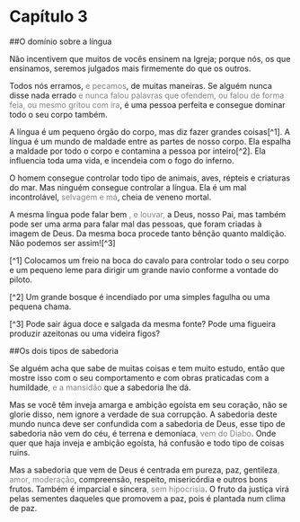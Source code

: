 # Capítulo 3

##O domínio sobre a língua

Não incentivem que muitos de vocês ensinem na Igreja; porque nós, os que ensinamos, seremos julgados mais firmemente do que os outros.

Todos nós erramos, <font color="gray">e pecamos</font>, de muitas maneiras. Se alguém nunca disse nada errado <font color="gray">e nunca falou palavras que ofendem, ou falou de forma feia, ou mesmo gritou com ira</font>, é uma pessoa perfeita e consegue dominar todo o seu corpo também.

A língua é um pequeno órgão do corpo, mas diz fazer grandes coisas[^1]. A língua é um mundo de maldade entre as partes de nosso corpo. Ela espalha a maldade por todo o corpo e contamina a pessoa por inteiro[^2]. Ela influencia toda uma vida, e incendeia com o fogo do inferno.

O homem consegue controlar todo tipo de animais, aves, répteis e criaturas do mar. Mas ninguém consegue controlar a língua. Ela é um mal incontrolável, <font color="gray">selvagem e má</font>, cheia de veneno mortal.

A mesma língua pode falar bem <font color="gray">, e louvar,</font> a Deus, nosso Pai, mas também pode ser uma arma para falar mal das pessoas, que foram criadas à imagem de Deus. Da mesma boca procede tanto bênção quanto maldição. Não podemos ser assim![^3]

[^1] Colocamos um freio na boca do cavalo para controlar todo o seu corpo e um pequeno leme para dirigir um grande navio conforme a vontade do piloto.

[^2] Um grande bosque é incendiado por uma simples fagulha ou uma pequena chama.

[^3] Pode sair água doce e salgada da mesma fonte? Pode uma figueira produzir azeitonas ou uma videira figos?

##Os dois tipos de sabedoria

Se alguém acha que sabe de muitas coisas e tem muito estudo, então que mostre isso com o seu comportamento e com obras praticadas com a humildade<font color="gray">, e a mansidão</font> que a sabedoria lhe dá.

Mas se você têm inveja amarga e ambição egoísta em seu coração, não se glorie disso, nem ignore a verdade de sua corrupção. A sabedoria deste mundo nunca deve ser confundida  com a sabedoria de Deus, esse tipo de sabedoria não vem do céu, é terrena e demoníaca<font color="gray">, vem do Diabo</font>. Onde quer que haja inveja e ambição egoísta, há confusão e todo tipo de coisas ruins.

Mas a sabedoria que vem de Deus é centrada em pureza, paz, gentileza<font color="gray">, amor, moderação</font>, compreensão, respeito, misericórdia e outros bons frutos. Também é imparcial e sincera<font color="gray">, sem hipocrisia</font>. O fruto da justiça virá pelas sementes daqueles que promovem a paz, pois é plantada num clima de paz.